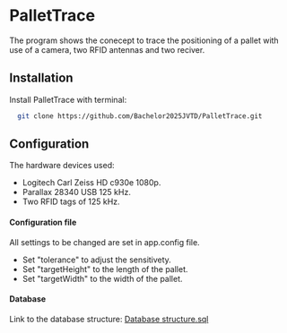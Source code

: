 
# PalletTrace

The program shows the conecept to trace the positioning of a pallet with use of a camera, two RFID antennas and two reciver.





## Installation

Install PalletTrace with terminal:

```bash
  git clone https://github.com/Bachelor2025JVTD/PalletTrace.git
```


    
## Configuration

The hardware devices used:
- Logitech Carl Zeiss HD c930e 1080p.
- Parallax 28340 USB 125 kHz. 
- Two RFID tags of 125 kHz.


#### Configuration file
All settings to be changed are set in app.config file.

- Set "tolerance" to adjust the sensitivety.
- Set "targetHeight" to the length of the pallet.
- Set "targetWidth" to the width of the pallet.

#### Database
Link to the database structure: [Database structure.sql](https://github.com/Bachelor2025JVTD/PalletTrace/blob/master/Database/QUERY_PALLET_TRACE.sql)
